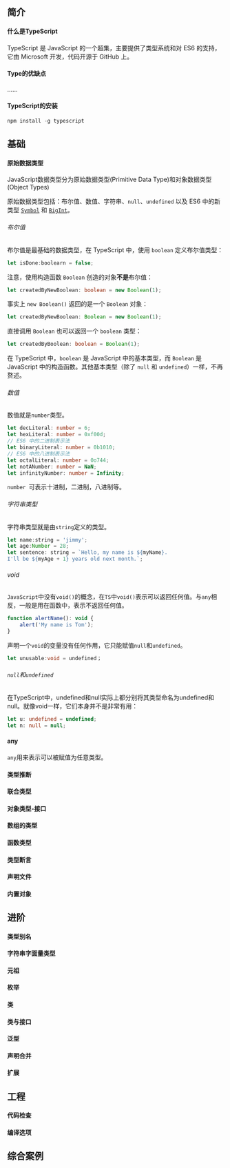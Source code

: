## 简介
#### 什么是TypeScript
TypeScript 是 JavaScript 的一个超集，主要提供了类型系统和对 ES6 的支持，它由 Microsoft 开发，代码开源于 GitHub 上。
#### Type的优缺点
……
#### TypeScript的安装
```js
npm install -g typescript
```

## 基础

#### 原始数据类型

JavaScript数据类型分为原始数据类型(Primitive Data Type)和对象数据类型(Object Types)

原始数据类型包括：布尔值、数值、字符串、`null`、`undefined` 以及 ES6 中的新类型 [`Symbol`](http://es6.ruanyifeng.com/#docs/symbol) 和 [`BigInt`](https://developer.mozilla.org/zh-CN/docs/Web/JavaScript/Reference/Global_Objects/BigInt)。

###### 布尔值 

布尔值是最基础的数据类型，在 TypeScript 中，使用 `boolean` 定义布尔值类型：

```js
let isDone:boolearn = false;
```

注意，使用构造函数 `Boolean` 创造的对象**不是**布尔值：

```ts
let createdByNewBoolean: boolean = new Boolean(1);
```

事实上 `new Boolean()` 返回的是一个 `Boolean` 对象：

```ts
let createdByNewBoolean: Boolean = new Boolean(1);
```

直接调用 `Boolean` 也可以返回一个 `boolean` 类型：

```ts
let createdByBoolean: boolean = Boolean(1);
```

在 TypeScript 中，`boolean` 是 JavaScript 中的基本类型，而 `Boolean` 是 JavaScript 中的构造函数。其他基本类型（除了 `null` 和 `undefined`）一样，不再赘述。

###### 数值 

数值就是`number`类型。

```ts
let decLiteral: number = 6;
let hexLiteral: number = 0xf00d;
// ES6 中的二进制表示法
let binaryLiteral: number = 0b1010;
// ES6 中的八进制表示法
let octalLiteral: number = 0o744;
let notANumber: number = NaN;
let infinityNumber: number = Infinity;
```

`number `可表示十进制，二进制，八进制等。

###### 字符串类型

字符串类型就是由`string`定义的类型。

```js
let name:string = 'jimmy';
let age:Number = 28;
let sentence: string = `Hello, my name is ${myName}.
I'll be ${myAge + 1} years old next month.`;
```

###### void

`JavaScript`中没有`void()`的概念，在`TS`中`void()`表示可以返回任何值。与`any`相反，一般是用在函数中，表示不返回任何值。

```js
function alertName(): void {
    alert('My name is Tom');
}
```

声明一个`void`的变量没有任何作用，它只能赋值`null`和`undefined`。

```typescript
let unusable:void = undefined；
```

###### `null`和`undefined`

在TypeScript中，undefined和null实际上都分别将其类型命名为undefined和null。就像void一样，它们本身并不是非常有用：

```ts
let u: undefined = undefined;
let n: null = null;
```

#### any

`any`用来表示可以被赋值为任意类型。



#### 类型推断

#### 联合类型

#### 对象类型-接口

#### 数组的类型

#### 函数类型

#### 类型断言

#### 声明文件

#### 内置对象

## 进阶

#### 类型别名

#### 字符串字面量类型

#### 元祖

#### 枚举

#### 类

#### 类与接口

#### 泛型

#### 声明合并

#### 扩展

## 工程

#### 代码检查

#### 编译选项

## 综合案例



